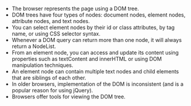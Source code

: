 * The browser represents the page using a DOM tree. 
* DOM trees have four types of nodes: document nodes, element nodes, attribute nodes, and text nodes. 
* You can select element nodes by their id or class attributes, by tag name, or using CSS selector syntax.
* Whenever a DOM query can return more than one node, it will always return a NodeList.
* From an element node, you can access and update its content using properties such as textContent and innerHTML or using DOM manipulation techniques.
* An element node can contain multiple text nodes and child elements that are siblings of each other.
* In older browsers, implementation of the DOM is inconsistent (and is a popular reason for using jQuery). 
* Browsers offer tools for viewing the DOM tree. 
